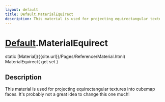 ```yaml
---
layout: default
title: Default.MaterialEquirect
description: This material is used for projecting equirectangular textures into cubemap faces. It's probably not a great idea to change this one much!
---
```

# [Default]({{site.url}}/Pages/Reference/Default.html).MaterialEquirect

<div class='signature' markdown='1'>
static [Material]({{site.url}}/Pages/Reference/Material.html) MaterialEquirect{ get set }
</div>

## Description
This material is used for projecting equirectangular
textures into cubemap faces. It's probably not a great idea to
change this one much!


